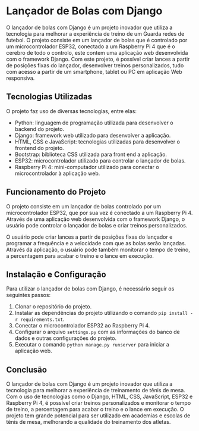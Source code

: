 # Lançador de Bolas com Django

O lançador de bolas com Django é um projeto inovador que utiliza a tecnologia para melhorar a experiência de treino de um Guarda redes de futebol. O projeto consiste em um lançador de bolas que é controlado por um microcontrolador ESP32, conectado a um Raspberry Pi 4 que é o cerebro de todo o controlo, este contem uma aplicação web desenvolvida com o framework Django. Com este projeto, é possível criar lances a partir de posições fixas do lançador, desenvolver treinos personalizados, tudo com acesso a partir de um smartphone, tablet ou PC em aplicação Web responsiva.

## Tecnologias Utilizadas

O projeto faz uso de diversas tecnologias, entre elas:

- Python: linguagem de programação utilizada para desenvolver o backend do projeto.
- Django: framework web utilizado para desenvolver a aplicação.
- HTML, CSS e JavaScript: tecnologias utilizadas para desenvolver o frontend do projeto.
- Bootstrap: biblioteca CSS utilizada para front end a aplicação.
- ESP32: microcontrolador utilizado para controlar o lançador de bolas.
- Raspberry Pi 4: mini-computador utilizado para conectar o microcontrolador à aplicação web.

## Funcionamento do Projeto

O projeto consiste em um lançador de bolas controlado por um microcontrolador ESP32, que por sua vez é conectado a um Raspberry Pi 4. Através de uma aplicação web desenvolvida com o framework Django, o usuário pode controlar o lançador de bolas e criar treinos personalizados.

O usuário pode criar lances a partir de posições fixas do lançador e programar a frequência e a velocidade com que as bolas serão lançadas. Através da aplicação, o usuário pode também monitorar o tempo de treino, a percentagem para acabar o treino e o lance em execução.

## Instalação e Configuração

Para utilizar o lançador de bolas com Django, é necessário seguir os seguintes passos:

1. Clonar o repositório do projeto.
2. Instalar as dependências do projeto utilizando o comando `pip install -r requirements.txt`.
3. Conectar o microcontrolador ESP32 ao Raspberry Pi 4.
4. Configurar o arquivo `settings.py` com as informações do banco de dados e outras configurações do projeto.
5. Executar o comando `python manage.py runserver` para iniciar a aplicação web.

## Conclusão

O lançador de bolas com Django é um projeto inovador que utiliza a tecnologia para melhorar a experiência de treinamento de tênis de mesa. Com o uso de tecnologias como o Django, HTML, CSS, JavaScript, ESP32 e Raspberry Pi 4, é possível criar treinos personalizados e monitorar o tempo de treino, a percentagem para acabar o treino e o lance em execução. O projeto tem grande potencial para ser utilizado em academias e escolas de tênis de mesa, melhorando a qualidade do treinamento dos atletas.
